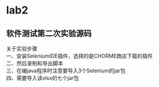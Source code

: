 # lab2
软件测试第二次实验源码
------
关于实验步骤<br>
一、安装SeleniumIDE插件，选择的是CHORME商店下载的插件<br>
二、然后录制和导出脚本<br>
三、在编java程序时注意要导入3个Selenium的jar包<br>
四、需要导入读xlsx的七个jar包
